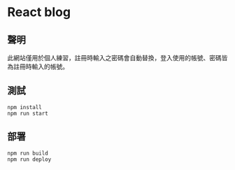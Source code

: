 # React blog

## 聲明
此網站僅用於個人練習，註冊時輸入之密碼會自動替換，登入使用的帳號、密碼皆為註冊時輸入的帳號。

## 測試
```bash=
npm install
npm run start
```

## 部署
```bash=
npm run build
npm run deploy
```